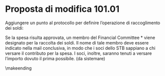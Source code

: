 # Proposta di modifica 101.01

Aggiungere un punto al protocollo per definire l’operazione di raccoglimento dei soldi:

Se la spesa risulta approvata, un membro del Financial Committee * viene designato per la raccolta dei soldi. Il nome di tale membro deve essere indicato nella mail conclusiva, in modo che i soci dello STB sappiano a chi versare il contributo per la spesa. I soci, inoltre, saranno tenuti a versare l’importo dovuto il prima possibile. (da sistemare)

\makeending
